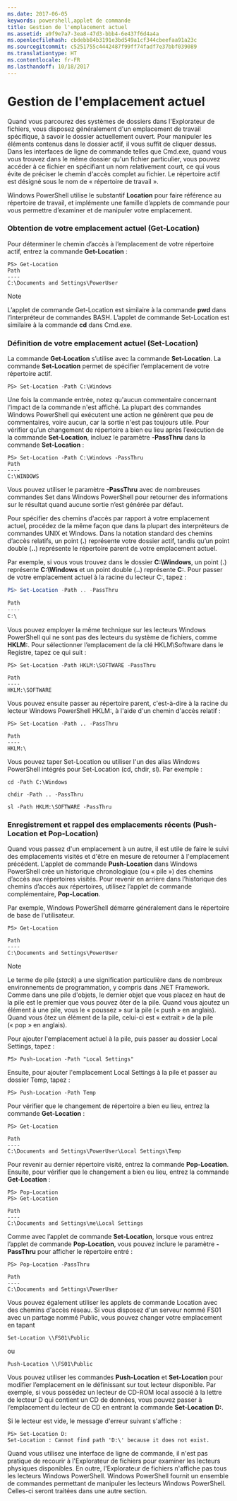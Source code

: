 ```yaml
---
ms.date: 2017-06-05
keywords: powershell,applet de commande
title: Gestion de l'emplacement actuel
ms.assetid: a9f9e7a7-3ea8-47d3-bbb4-6e437f6d4a4a
ms.openlocfilehash: cbdebb84b3191e3bd549a1cf344cbeefaa91a23c
ms.sourcegitcommit: c5251755c4442487f99ff74fadf7e37bbf039089
ms.translationtype: HT
ms.contentlocale: fr-FR
ms.lasthandoff: 10/18/2017
---
```

# <a name="managing-current-location"></a>Gestion de l'emplacement actuel
Quand vous parcourez des systèmes de dossiers dans l'Explorateur de fichiers, vous disposez généralement d'un emplacement de travail spécifique, à savoir le dossier actuellement ouvert. Pour manipuler les éléments contenus dans le dossier actif, il vous suffit de cliquer dessus. Dans les interfaces de ligne de commande telles que Cmd.exe, quand vous vous trouvez dans le même dossier qu'un fichier particulier, vous pouvez accéder à ce fichier en spécifiant un nom relativement court, ce qui vous évite de préciser le chemin d'accès complet au fichier. Le répertoire actif est désigné sous le nom de « répertoire de travail ».

Windows PowerShell utilise le substantif **Location** pour faire référence au répertoire de travail, et implémente une famille d’applets de commande pour vous permettre d’examiner et de manipuler votre emplacement.

### <a name="getting-your-current-location-get-location"></a>Obtention de votre emplacement actuel (Get-Location)
Pour déterminer le chemin d’accès à l’emplacement de votre répertoire actif, entrez la commande **Get-Location** :

```
PS> Get-Location
Path
----
C:\Documents and Settings\PowerUser
```

> [!NOTE]
> L’applet de commande Get-Location est similaire à la commande **pwd** dans l’interpréteur de commandes BASH. L’applet de commande Set-Location est similaire à la commande **cd** dans Cmd.exe.

### <a name="setting-your-current-location-set-location"></a>Définition de votre emplacement actuel (Set-Location)
La commande **Get-Location** s’utilise avec la commande **Set-Location**. La commande **Set-Location** permet de spécifier l’emplacement de votre répertoire actif.

```
PS> Set-Location -Path C:\Windows
```

Une fois la commande entrée, notez qu'aucun commentaire concernant l'impact de la commande n'est affiché. La plupart des commandes Windows PowerShell qui exécutent une action ne génèrent que peu de commentaires, voire aucun, car la sortie n'est pas toujours utile. Pour vérifier qu’un changement de répertoire a bien eu lieu après l’exécution de la commande **Set-Location**, incluez le paramètre **-PassThru** dans la commande **Set-Location** :

```
PS> Set-Location -Path C:\Windows -PassThru
Path
----
C:\WINDOWS
```

Vous pouvez utiliser le paramètre **-PassThru** avec de nombreuses commandes Set dans Windows PowerShell pour retourner des informations sur le résultat quand aucune sortie n’est générée par défaut.

Pour spécifier des chemins d'accès par rapport à votre emplacement actuel, procédez de la même façon que dans la plupart des interpréteurs de commandes UNIX et Windows. Dans la notation standard des chemins d’accès relatifs, un point (**.**) représente votre dossier actif, tandis qu’un point double (**..**) représente le répertoire parent de votre emplacement actuel.

Par exemple, si vous vous trouvez dans le dossier **C:\\Windows**, un point (**.**) représente **C:\\Windows** et un point double (**..**) représente **C:**. Pour passer de votre emplacement actuel à la racine du lecteur C:, tapez :

```powershell
PS> Set-Location -Path .. -PassThru

Path
----
C:\
```

Vous pouvez employer la même technique sur les lecteurs Windows PowerShell qui ne sont pas des lecteurs du système de fichiers, comme **HKLM:**. Pour sélectionner l’emplacement de la clé HKLM\\Software dans le Registre, tapez ce qui suit :

```
PS> Set-Location -Path HKLM:\SOFTWARE -PassThru

Path
----
HKLM:\SOFTWARE
```

Vous pouvez ensuite passer au répertoire parent, c'est-à-dire à la racine du lecteur Windows PowerShell HKLM:, à l'aide d'un chemin d'accès relatif :

```
PS> Set-Location -Path .. -PassThru

Path
----
HKLM:\
```

Vous pouvez taper Set-Location ou utiliser l'un des alias Windows PowerShell intégrés pour Set-Location (cd, chdir, sl). Par exemple :

```
cd -Path C:\Windows
```

```
chdir -Path .. -PassThru
```

```
sl -Path HKLM:\SOFTWARE -PassThru
```

### <a name="saving-and-recalling-recent-locations-push-location-and-pop-location"></a>Enregistrement et rappel des emplacements récents (Push-Location et Pop-Location)
Quand vous passez d'un emplacement à un autre, il est utile de faire le suivi des emplacements visités et d'être en mesure de retourner à l'emplacement précédent. L’applet de commande **Push-Location** dans Windows PowerShell crée un historique chronologique (ou « pile ») des chemins d’accès aux répertoires visités. Pour revenir en arrière dans l’historique des chemins d’accès aux répertoires, utilisez l’applet de commande complémentaire, **Pop-Location**.

Par exemple, Windows PowerShell démarre généralement dans le répertoire de base de l'utilisateur.

```
PS> Get-Location

Path
----
C:\Documents and Settings\PowerUser
```

> [!NOTE]
> Le terme de pile (*stack*) a une signification particulière dans de nombreux environnements de programmation, y compris dans .NET Framework. Comme dans une pile d'objets, le dernier objet que vous placez en haut de la pile est le premier que vous pouvez ôter de la pile. Quand vous ajoutez un élément à une pile, vous le « poussez » sur la pile (« push » en anglais). Quand vous ôtez un élément de la pile, celui-ci est « extrait » de la pile (« pop » en anglais).

Pour ajouter l'emplacement actuel à la pile, puis passer au dossier Local Settings, tapez :

```
PS> Push-Location -Path "Local Settings"
```

Ensuite, pour ajouter l'emplacement Local Settings à la pile et passer au dossier Temp, tapez :

```
PS> Push-Location -Path Temp
```

Pour vérifier que le changement de répertoire a bien eu lieu, entrez la commande **Get-Location** :

```
PS> Get-Location

Path
----
C:\Documents and Settings\PowerUser\Local Settings\Temp
```

Pour revenir au dernier répertoire visité, entrez la commande **Pop-Location**. Ensuite, pour vérifier que le changement a bien eu lieu, entrez la commande **Get-Location** :

```
PS> Pop-Location
PS> Get-Location

Path
----
C:\Documents and Settings\me\Local Settings
```

Comme avec l’applet de commande **Set-Location**, lorsque vous entrez l’applet de commande **Pop-Location**, vous pouvez inclure le paramètre **-PassThru** pour afficher le répertoire entré :

```
PS> Pop-Location -PassThru

Path
----
C:\Documents and Settings\PowerUser
```

Vous pouvez également utiliser les applets de commande Location avec des chemins d'accès réseau. Si vous disposez d'un serveur nommé FS01 avec un partage nommé Public, vous pouvez changer votre emplacement en tapant

```
Set-Location \\FS01\Public
```

ou

```
Push-Location \\FS01\Public
```

Vous pouvez utiliser les commandes **Push-Location** et **Set-Location** pour modifier l’emplacement en le définissant sur tout lecteur disponible. Par exemple, si vous possédez un lecteur de CD-ROM local associé à la lettre de lecteur D qui contient un CD de données, vous pouvez passer à l’emplacement du lecteur de CD en entrant la commande **Set-Location D:**.

Si le lecteur est vide, le message d'erreur suivant s'affiche :

```
PS> Set-Location D:
Set-Location : Cannot find path 'D:\' because it does not exist.
```

Quand vous utilisez une interface de ligne de commande, il n'est pas pratique de recourir à l'Explorateur de fichiers pour examiner les lecteurs physiques disponibles. En outre, l'Explorateur de fichiers n'affiche pas tous les lecteurs Windows PowerShell. Windows PowerShell fournit un ensemble de commandes permettant de manipuler les lecteurs Windows PowerShell. Celles-ci seront traitées dans une autre section.

